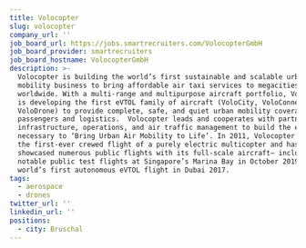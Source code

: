 ```yaml
---
title: Volocopter
slug: volocopter
company_url: ''
job_board_url: https://jobs.smartrecruiters.com/VolocopterGmbH
job_board_provider: smartrecruiters
job_board_hostname: VolocopterGmbH
description: >-
  Volocopter is building the world’s first sustainable and scalable urban air
  mobility business to bring affordable air taxi services to megacities
  worldwide. With a multi-range and multipurpose aircraft portfolio, Volocopter
  is developing the first eVTOL family of aircraft (VoloCity, VoloConnect, and
  VoloDrone) to provide complete, safe, and quiet urban mobility coverage for
  passengers and logistics.  Volocopter leads and cooperates with partners in
  infrastructure, operations, and air traffic management to build the ecosystem
  necessary to ‘Bring Urban Air Mobility to Life’. In 2011, Volocopter performed
  the first-ever crewed flight of a purely electric multicopter and has since
  showcased numerous public flights with its full-scale aircraft— including
  notable public test flights at Singapore’s Marina Bay in October 2019 and the
  world’s first autonomous eVTOL flight in Dubai 2017.
tags:
  - aerospace
  - drones
twitter_url: ''
linkedin_url: ''
positions:
  - city: Bruschal
---
```

